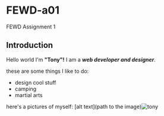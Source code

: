 # FEWD-a01
FEWD Assignment 1

## Introduction
Hello world I'm **"Tony"!**  I am a _**web developer and designer**._

these are some things I like to do:
* design cool stuff
* camping
* martial arts

here's a pictures of myself:
[alt text](path to the image)![tony](https://github.com/verotony64/FEWD/assets/90473941/6729586b-3e77-4c04-8d0d-025d12bf42b1)
